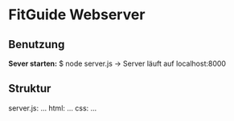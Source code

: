 # FitGuide Webserver

## Benutzung
**Sever starten:**
$ node server.js
-> Server läuft auf localhost:8000

## Struktur
server.js: ...
html: ...
css: ...